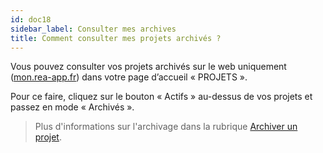 ```yaml
---
id: doc18
sidebar_label: Consulter mes archives
title: Comment consulter mes projets archivés ?
---
```



Vous pouvez consulter vos projets archivés sur le web uniquement ([mon.rea-app.fr](https://mon.rea-app.fr)) dans votre page d’accueil «&nbsp;PROJETS&nbsp;».

Pour ce faire, cliquez sur le bouton «&nbsp;Actifs&nbsp;» au-dessus de vos projets et passez en mode «&nbsp;Archivés&nbsp;».

> Plus d'informations sur l'archivage dans la rubrique [Archiver un projet](doc17.md).
